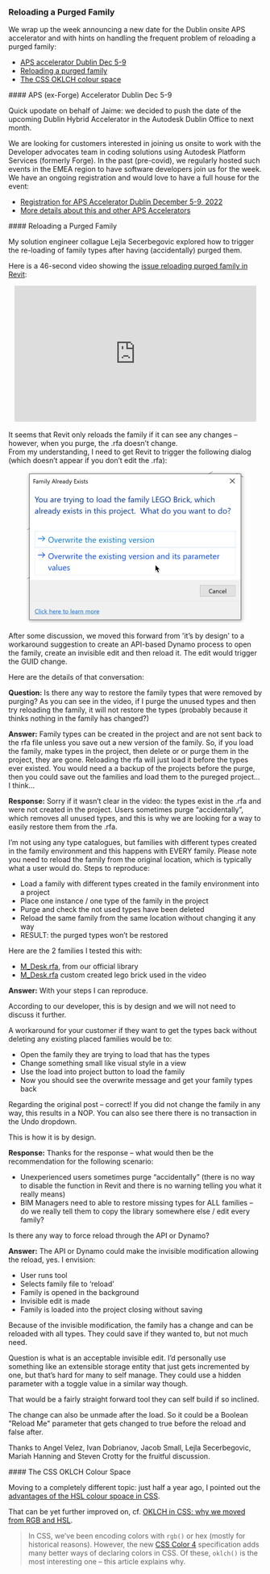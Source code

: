 <head>
<meta http-equiv="Content-Type" content="text/html; charset=utf-8">
<link rel="stylesheet" type="text/css" href="bc.css">
<script src="https://cdn.rawgit.com/google/code-prettify/master/loader/run_prettify.js" type="text/javascript"></script>
</head>

<!---

- Reloading a Purged Family
  https://autodesk.slack.com/archives/C0QBNEU1E/p1667404130612699

- OKLCH in CSS: why we moved from RGB and HSL
  https://evilmartians.com/chronicles/oklch-in-css-why-quit-rgb-hsl
  1952:<"#5"> Plugging the HSL Colour Format

twitter:

 #RevitAPI @AutodeskForge @AutodeskRevit #bim #DynamoBim #ForgeDevCon

&ndash; 
...

linkedin:

#bim #DynamoBim #ForgeDevCon #Revit #API #IFC #SDK #AI #VisualStudio #Autodesk #AEC #adsk

the [Revit API discussion forum](http://forums.autodesk.com/t5/revit-api-forum/bd-p/160) thread

<center>
<img src="img/" alt="" title="" width="600" height=""/>
<p style="font-size: 80%; font-style:italic"></p>
</center>

<pre class="code">
</pre>

-->

### Reloading a Purged Family

We wrap up the week announcing a new date for the Dublin onsite APS accelerator and with hints on handling the frequent problem of reloading a purged family:

- [APS accelerator Dublin Dec 5-9](#2)
- [Reloading a purged family](#3)
- [The CSS OKLCH colour space](#4)

####<a name="2"></a> APS (ex-Forge) Accelerator Dublin Dec 5-9

Quick upodate on behalf of Jaime:
we decided to push the date of the upcoming Dublin Hybrid Accelerator in the Autodesk Dublin Office to next month.

We are looking for customers interested in joining us onsite to work with the Developer advocates team in coding solutions using Autodesk Platform Services (formerly Forge).
In the past (pre-covid), we regularly hosted such events in the EMEA region to have software developers join us for the week.
We have an ongoing registration and would love to have a full house for the event:

- [Registration for APS Accelerator Dublin December 5-9, 2022](https://www.eventbrite.com/e/autodesk-platform-services-aps-accelerator-dublin-november-14-18-2022-registration-440477168067)
- [More details about this and other APS Accelerators](https://forge.autodesk.com/accelerator-program)

####<a name="3"></a> Reloading a Purged Family

My solution engineer collague Lejla Secerbegovic explored how to trigger the re-loading of family types after having (accidentally) purged them.

Here is a 46-second video showing the [issue reloading purged family in Revit](https://youtu.be/bHi_9Z3srqo):

<center>
<iframe width="480" height="270" src="https://www.youtube.com/embed/bHi_9Z3srqo" title="YouTube video player" frameborder="0" allow="accelerometer; autoplay; clipboard-write; encrypted-media; gyroscope; picture-in-picture" allowfullscreen></iframe>
</center>

It seems that Revit only reloads the family if it can see any changes &ndash; however, when you purge, the .rfa doesn’t change.  
From my understanding, I need to get Revit to trigger the following dialog (which doesn’t appear if you don’t edit the .rfa):

<center>
<img src="img/reload_purged_fam.png" alt="Reload purged family" title="Reload purged family" width="437"/>  <!-- 874 x 600 -->
</center>

After some discussion, we moved this forward from 'it’s by design' to a workaround suggestion to create an API-based Dynamo process to open the family, create an invisible edit and then reload it. The edit would trigger the GUID change.

Here are the details of that conversation:

**Question:** Is there any way to restore the family types that were removed by purging?
As you can see in the video, if I purge the unused types and then try reloading the family, it will not restore the types (probably because it thinks nothing in the family has changed?)

**Answer:** Family types can be created in the project and are not sent back to the rfa file unless you save out a new version of the family.
So, if you load the family, make types in the project, then delete or or purge them in the project, they are gone.
Reloading the rfa will just load it before the types ever existed.
You would need a a backup of the projects before the purge, then you could save out the families and load them to the pureged project... I think...

**Response:** Sorry if it wasn’t clear in the video: the types exist in the .rfa and were not created in the project.
Users sometimes purge “accidentally”, which removes all unused types, and this is why we are looking for a way to easily restore them from the .rfa.

I’m not using any type catalogues, but families with different types created in the family environment and this happens with EVERY family.
Please note you need to reload the family from the original location, which is typically what a user would do.
Steps to reproduce:

- Load a family with different types created in the family environment into a project
- Place one instance / one type of the family in the project
- Purge and check the not used types have been deleted
- Reload the same family from the same location without changing it any way
- RESULT: the purged types won’t be restored

Here are the 2 families I tested this with:

- <a href="zip/ls_M_Desk.rfa">M_Desk.rfa</a>, from our official library
- <a href="zip/ls_LEGO_Brick.rfa">M_Desk.rfa</a> custom created lego brick used in the video

**Answer:** With your steps I can reproduce.

According to our developer, this is by design and we will not need to discuss it further.

A workaround for your customer if they want to get the types back without deleting any existing placed families would be to:

- Open the family they are trying to load that has the types
- Change something small like visual style in a view
- Use the load into project button to load the family
- Now you should see the overwrite message and get your family types back

Regarding the original post &ndash; correct!
If you did not change the family in any way, this results in a NOP.
You can also see there there is no transaction in the Undo dropdown.

This is how it is by design.

**Response:** Thanks for the response &ndash; what would then be the recommendation for the following scenario:

- Unexperienced users sometimes purge “accidentally” (there is no way to disable the function in Revit and there is no warning telling you what it really means)
- BIM Managers  need to able to restore missing types for ALL families &ndash; do we really tell them to copy the library somewhere else / edit every family?

Is there any way to force reload through the API or Dynamo?

**Answer:** The API or Dynamo could make the invisible modification allowing the reload, yes.
I envision:

- User runs tool
- Selects family file to ‘reload’
- Family is opened in the background
- Invisible edit is made
- Family is loaded into the project closing without saving

Because of the invisible modification, the family has a change and can be reloaded with all types.
They could save if they wanted to, but not much need.

Question is what is an acceptable invisible edit.
I’d personally use something like an extensible storage entity that just gets incremented by one, but that’s hard for many to self manage.
They could use a hidden parameter with a toggle value in a similar way though.

That would be a fairly straight forward tool they can self build if so inclined.
  
The change can also be unmade after the load.
So it could be a Boolean "Reload Me" parameter that gets changed to true before the reload and false after.

Thanks to Angel Velez, Ivan Dobrianov, Jacob Small, Lejla Secerbegovic, Mariah Hanning and Steven Crotty for the fruitful discussion.

####<a name="4"></a> The CSS OKLCH Colour Space

Moving to a completely different topic: just half a year ago, I pointed out
the [advantages of the HSL colour spoace in CSS](https://thebuildingcoder.typepad.com/blog/2022/05/analysis-of-macros-journals-and-add-in-manager.html#5).

That can be yet further improved on, cf. [OKLCH in CSS: why we moved from RGB and HSL](https://evilmartians.com/chronicles/oklch-in-css-why-quit-rgb-hsl).

> In CSS, we’ve been encoding colors with `rgb()` or hex (mostly for historical reasons).
However, the new [CSS Color 4](https://www.w3.org/TR/css-color-4/) specification
adds many better ways of declaring colors in CSS.
Of these, `oklch()` is the most interesting one &ndash; this article explains why.

